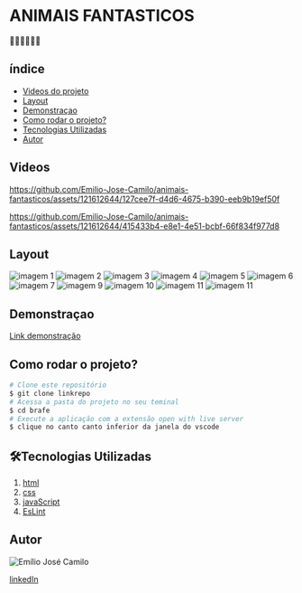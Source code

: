 # ANIMAIS FANTASTICOS

🐻🐒🐼🐱🦊🐰

## índice

- <a href="#videos">Videos do projeto</a>
- <a href="#layout">Layout</a>
- <a href="#Demonstracao">Demonstraçao</a>
- <a href="#rodar">Como rodar o projeto?</a>
- <a href="#tecnologias">Tecnologias Utilizadas</a>
- <a href="#autor">Autor</a>

## Videos
https://github.com/Emilio-Jose-Camilo/animais-fantasticos/assets/121612644/127cee7f-d4d6-4675-b390-eeb9b19ef50f

https://github.com/Emilio-Jose-Camilo/animais-fantasticos/assets/121612644/415433b4-e8e1-4e51-bcbf-66f834f977d8



## Layout

![imagem 1](img/animais/imagem1.png)
![imagem 2](img/animais/imagem2.png)
![imagem 3](img/animais/imagem3.png)
![imagem 4](img/animais/imagem4.png)
![imagem 5](img/animais/imagem5.png)
![imagem 6](img/animais/imagem6.png)
![imagem 7](img/animais/imagem7.png)
![imagem 9](img/animais/imagem9.png)
![imagem 10](img/animais/imagem10.png)
![imagem 11](img/animais/imagem11.png)
![imagem 11](img/animais/imagem12.png)

## Demonstraçao

[Link demonstração](https://65e4385d7dacf15cf4f977fb--benevolent-kitsune-09ff15.netlify.app/)

## Como rodar o projeto?

```bash
# Clone este repositório
$ git clone linkrepo
# Acessa a pasta do projeto no seu teminal
$ cd brafe
# Execute a aplicação com a extensão open with live server
$ clique no canto canto inferior da janela do vscode
```

## 🛠Tecnologias Utilizadas

1. [html](https://developer.mozilla.org/pt-BR/docs/Web/HTML)
2. [css](https://developer.mozilla.org/pt-BR/docs/Web/CSS)
3. [javaScript](https://developer.mozilla.org/pt-BR/docs/Web/JavaScript)
4. [EsLint](https://eslint.org/)

## Autor

![Emílio José Camilo](./img/perfil/Emilio.jpeg)

[linkedIn](https://www.linkedin.com/in/emilio-jos%C3%A9-794955208/)
